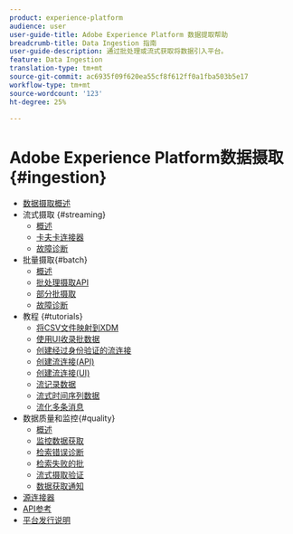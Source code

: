 ```yaml
---
product: experience-platform
audience: user
user-guide-title: Adobe Experience Platform 数据提取帮助
breadcrumb-title: Data Ingestion 指南
user-guide-description: 通过批处理或流式获取将数据引入平台。
feature: Data Ingestion
translation-type: tm+mt
source-git-commit: ac6935f09f620ea55cf8f612ff0a1fba503b5e17
workflow-type: tm+mt
source-wordcount: '123'
ht-degree: 25%

---
```



# Adobe Experience Platform数据摄取{#ingestion}

- [数据摄取概述](home.md)
- 流式摄取 {#streaming}
   - [概述](streaming-ingestion/overview.md)
   - [卡夫卡连接器](streaming-ingestion/kafka.md)
   - [故障诊断](streaming-ingestion/troubleshooting.md)
- 批量摄取{#batch}
   - [概述](batch-ingestion/overview.md)
   - [批处理摄取API](batch-ingestion/api-overview.md)
   - [部分批摄取](batch-ingestion/partial.md)
   - [故障诊断](batch-ingestion/troubleshooting.md)
- 教程 {#tutorials}
   - [将CSV文件映射到XDM](tutorials/map-a-csv-file.md)
   - [使用UI收录批数据](tutorials/ingest-batch-data.md)
   - [创建经过身份验证的流连接](tutorials/create-authenticated-streaming-connection.md)
   - [创建流连接(API)](tutorials/create-streaming-connection.md)
   - [创建流连接(UI)](tutorials/create-streaming-connection-ui.md)
   - [流记录数据](tutorials/streaming-record-data.md)
   - [流式时间序列数据](tutorials/streaming-time-series-data.md)
   - [流化多条消息](tutorials/streaming-multiple-messages.md)
- 数据质量和监控{#quality}
   - [概述](quality/overview.md)
   - [监控数据获取](quality/monitor-data-ingestion.md)
   - [检索错误诊断](quality/error-diagnostics.md)
   - [检索失败的批](quality/retrieve-failed-batches.md)
   - [流式摄取验证](quality/streaming-validation.md)
   - [数据获取通知](quality/subscribe-events.md)
- [源连接器](source-connectors.md)
- [API参考](https://www.adobe.io/apis/experienceplatform/home/api-reference.html#!acpdr/swagger-specs/ingest-api.yaml)
- [平台发行说明](https://www.adobe.com/go/platform-release-notes-en)